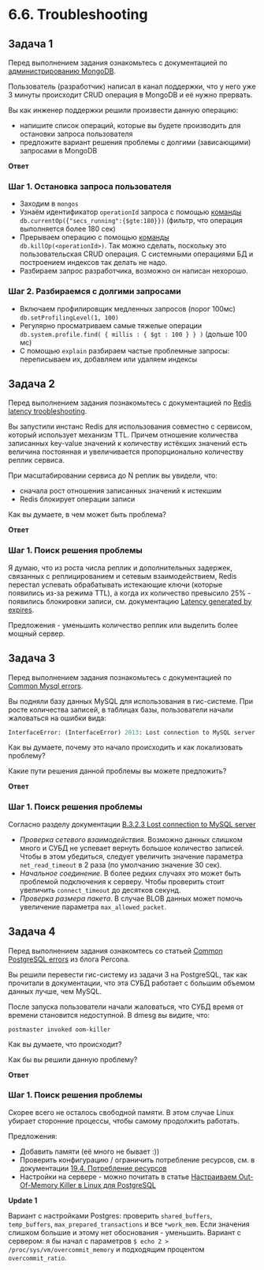 # 6.6. Troubleshooting

## Задача 1

Перед выполнением задания ознакомьтесь с документацией по [администрированию MongoDB](https://docs.mongodb.com/manual/administration/).

Пользователь (разработчик) написал в канал поддержки, что у него уже 3 минуты происходит CRUD операция в MongoDB и её 
нужно прервать. 

Вы как инженер поддержки решили произвести данную операцию:
- напишите список операций, которые вы будете производить для остановки запроса пользователя
- предложите вариант решения проблемы с долгими (зависающими) запросами в MongoDB

**Ответ**

### Шаг 1. Остановка запроса пользователя

* Заходим в `mongos`
* Узнаём идентификатор `operationId` запроса с помощью [команды](https://docs.mongodb.com/manual/reference/method/db.currentOp/#active-operations-on-a-specific-database)
`db.currentOp({"secs_running":{$gte:180}})` (фильтр, что операция выполняется более 180 сек)
* Прерываем операцию с помощью [команды](https://docs.mongodb.com/manual/reference/method/db.killOp/#mongodb-method-db.killOp) `db.killOp(<operationId>)`. 
Так можно сделать, поскольку это пользовательская CRUD операция. С системными операциями БД и построением индексов так делать не надо.
* Разбираем запрос разработчика, возможно он написан нехорошо.

### Шаг 2. Разбираемся с долгими запросами

* Включаем профилировщик медленных запросов (порог 100мс) `db.setProfilingLevel(1, 100)`
* Регулярно просматриваем самые тяжелые операции `db.system.profile.find( { millis : { $gt : 100 } } )` (дольше 100 мс)
* С помощью `explain` разбираем частые проблемные запросы: переписываем их, добавляем или удаляем индексы


## Задача 2

Перед выполнением задания познакомьтесь с документацией по [Redis latency troobleshooting](https://redis.io/topics/latency).

Вы запустили инстанс Redis для использования совместно с сервисом, который использует механизм TTL. 
Причем отношение количества записанных key-value значений к количеству истёкших значений есть величина постоянная и
увеличивается пропорционально количеству реплик сервиса. 

При масштабировании сервиса до N реплик вы увидели, что:
- сначала рост отношения записанных значений к истекшим
- Redis блокирует операции записи

Как вы думаете, в чем может быть проблема?

**Ответ**

### Шаг 1. Поиск решения проблемы

Я думаю, что из роста числа реплик и дополнительных задержек, связанных с реплицированием и сетевым взаимодействием, Redis перестал успевать обрабатывать истекающие ключи (которые появились из-за режима TTL), а когда их количество превысило 25% - появились блокировки записи, см. документацию [Latency generated by expires](https://redis.io/topics/latency#latency-generated-by-expires).

Предложения - уменьшить количество реплик или выделить более мощный сервер.

## Задача 3

Перед выполнением задания познакомьтесь с документацией по [Common Mysql errors](https://dev.mysql.com/doc/refman/8.0/en/common-errors.html).

Вы подняли базу данных MySQL для использования в гис-системе. При росте количества записей, в таблицах базы,
пользователи начали жаловаться на ошибки вида:
```python
InterfaceError: (InterfaceError) 2013: Lost connection to MySQL server during query u'SELECT..... '
```

Как вы думаете, почему это начало происходить и как локализовать проблему?

Какие пути решения данной проблемы вы можете предложить?

**Ответ**

### Шаг 1. Поиск решения проблемы

Согласно разделу документации [B.3.2.3 Lost connection to MySQL server](https://dev.mysql.com/doc/refman/8.0/en/error-lost-connection.html)

* *Проверка сетевого взаимодействия*. Возможно данных слишком много и СУБД не успевает вернуть большое количество записей. Чтобы в этом убедиться, следует увеличить значение параметра `net_read_timeout` в 2 раза (по умолчанию значение 30 сек).
* *Начальное соединение*. В более редких случаях это может быть проблемой подключения к серверу. Чтобы проверить стоит увеличить `connect_timeout` до десятков секунд.
* *Проверка размера пакета*. В случае BLOB данных может помочь увеличение параметра `max_allowed_packet`.

## Задача 4

Перед выполнением задания ознакомтесь со статьей [Common PostgreSQL errors](https://www.percona.com/blog/2020/06/05/10-common-postgresql-errors/) из блога Percona.

Вы решили перевести гис-систему из задачи 3 на PostgreSQL, так как прочитали в документации, что эта СУБД работает с 
большим объемом данных лучше, чем MySQL.

После запуска пользователи начали жаловаться, что СУБД время от времени становится недоступной. В dmesg вы видите, что:

`postmaster invoked oom-killer`

Как вы думаете, что происходит?

Как бы вы решили данную проблему?

**Ответ**

### Шаг 1. Поиск решения проблемы

Скорее всего не осталось свободной памяти. В этом случае Linux убирает сторонние процессы, чтобы самому продолжить работать.

Предложения:
* Добавить памяти (её много не бывает :))
* Проверить конфигурацию / ограничить потребление ресурсов, см. в документации [19.4. Потребление ресурсов](https://postgrespro.ru/docs/postgresql/12/runtime-config-resource)
* Настройки на сервере - можно почитать в статье [Настраиваем Out-Of-Memory Killer в Linux для PostgreSQL](https://habr.com/ru/company/southbridge/blog/464245/)

**Update 1**

Вариант с настройками Postgres: проверить `shared_buffers`, `temp_buffers`, `max_prepared_transactions` и все `*work_mem`. Если значения слишком большие и этому нет обоснования - уменьшить.
Вариант с сервером: я бы начал с параметров `$ echo 2 > /proc/sys/vm/overcommit_memory` и подходящим процентом `overcommit_ratio`. 
